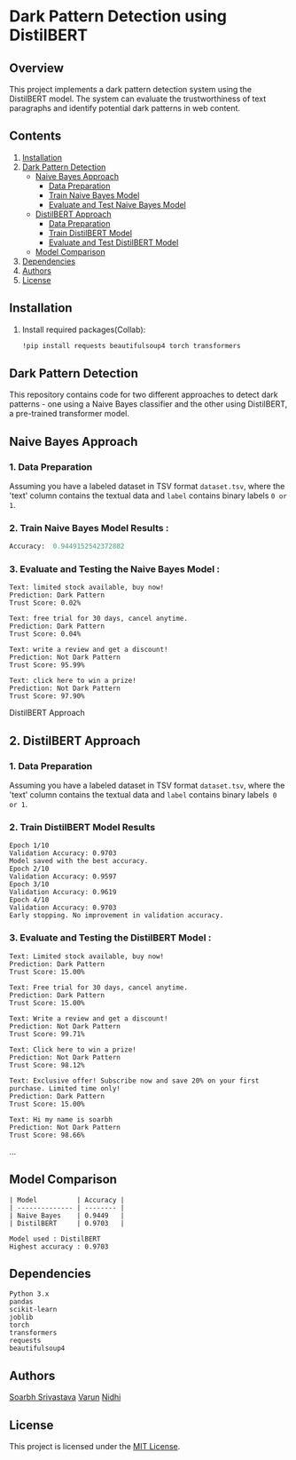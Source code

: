 # Dark Pattern Detection using DistilBERT

## Overview

This project implements a dark pattern detection system using the DistilBERT model. The system can evaluate the trustworthiness of text paragraphs and identify potential dark patterns in web content.

## Contents


1. [Installation](#installation)
2. [Dark Pattern Detection](#dark-pattern-detection)
   - [Naive Bayes Approach](#naive-bayes-approach)
     - [Data Preparation](#1-data-preparation)
     - [Train Naive Bayes Model](#2-train-naive-bayes-model)
     - [Evaluate and Test Naive Bayes Model](#3-evaluate-and-test-naive-bayes-model)
   - [DistilBERT Approach](#2-distilbert-approach)
     - [Data Preparation](#1-data-preparation-1)
     - [Train DistilBERT Model](#2-train-distilbert-model)
     - [Evaluate and Test DistilBERT Model](#3-evaluate-and-test-distilbert-model)
   - [Model Comparison](#model-comparison)
3. [Dependencies](#dependencies)
4. [Authors](#authors)
5. [License](#license)

## Installation

1. Install required packages(Collab):

   ```bash
   !pip install requests beautifulsoup4 torch transformers
   
## Dark Pattern Detection

This repository contains code for two different approaches to detect dark patterns - one using a Naive Bayes classifier and the other using DistilBERT, a pre-trained transformer model.

## Naive Bayes Approach

### 1. Data Preparation

Assuming you have a labeled dataset in TSV format `dataset.tsv`, where the 'text' column contains the textual data and `label` contains binary labels `0 or 1`.

### 2. Train Naive Bayes Model Results :

```python
Accuracy:  0.9449152542372882

```
### 3. Evaluate and Testing the Naive Bayes Model :
```
Text: limited stock available, buy now!
Prediction: Dark Pattern
Trust Score: 0.02%

Text: free trial for 30 days, cancel anytime.
Prediction: Dark Pattern
Trust Score: 0.04%

Text: write a review and get a discount!
Prediction: Not Dark Pattern
Trust Score: 95.99%

Text: click here to win a prize!
Prediction: Not Dark Pattern
Trust Score: 97.90%
```
DistilBERT Approach
## 2. DistilBERT Approach
### 1. Data Preparation
Assuming you have a labeled dataset in TSV format `dataset.tsv`, where the 'text' column contains the textual data and `label` contains binary labels` 0 or 1`.

### 2. Train DistilBERT Model Results 
```
Epoch 1/10
Validation Accuracy: 0.9703
Model saved with the best accuracy.
Epoch 2/10
Validation Accuracy: 0.9597
Epoch 3/10
Validation Accuracy: 0.9619
Epoch 4/10
Validation Accuracy: 0.9703
Early stopping. No improvement in validation accuracy.

```
### 3. Evaluate and Testing the DistilBERT Model :
```
Text: Limited stock available, buy now!
Prediction: Dark Pattern
Trust Score: 15.00%

Text: Free trial for 30 days, cancel anytime.
Prediction: Dark Pattern
Trust Score: 15.00%

Text: Write a review and get a discount!
Prediction: Not Dark Pattern
Trust Score: 99.71%

Text: Click here to win a prize!
Prediction: Not Dark Pattern
Trust Score: 98.12%

Text: Exclusive offer! Subscribe now and save 20% on your first purchase. Limited time only!
Prediction: Dark Pattern
Trust Score: 15.00%

Text: Hi my name is soarbh
Prediction: Not Dark Pattern
Trust Score: 98.66%
```
...

## Model Comparison
```
| Model          | Accuracy |
| -------------- | -------- |
| Naive Bayes    | 0.9449   |
| DistilBERT     | 0.9703   |

Model used : DistilBERT 
Highest accuracy : 0.9703
```
## Dependencies
```
Python 3.x
pandas
scikit-learn
joblib
torch
transformers
requests
beautifulsoup4
```
## Authors
[Soarbh Srivastava]()
[Varun]()
[Nidhi]()

## License

This project is licensed under the [MIT License](LICENSE).

